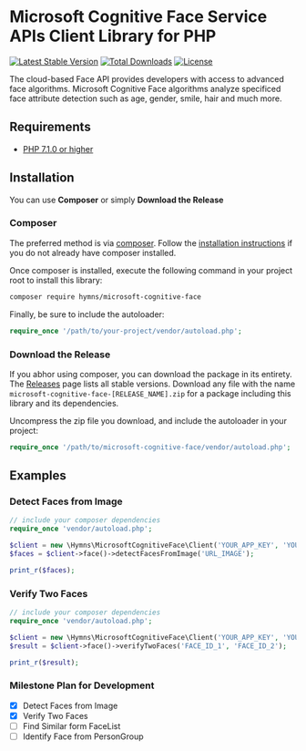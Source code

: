 # Microsoft Cognitive Face Service APIs Client Library for PHP #
[![Latest Stable Version](https://poser.pugx.org/hymns/microsoft-cognitive-face/v/stable)](https://packagist.org/packages/hymns/microsoft-cognitive-face)
[![Total Downloads](https://poser.pugx.org/hymns/microsoft-cognitive-face/downloads)](https://packagist.org/packages/hymns/microsoft-cognitive-face)
[![License](https://poser.pugx.org/hymns/microsoft-cognitive-face/license)](https://packagist.org/packages/hymns/microsoft-cognitive-face)

The cloud-based Face API provides developers with access to advanced face algorithms. Microsoft Cognitive Face algorithms analyze specificed face attribute detection such as age, gender, smile, hair and much more.

## Requirements ##
* [PHP 7.1.0 or higher](http://www.php.net/)

## Installation ##

You can use **Composer** or simply **Download the Release**

### Composer

The preferred method is via [composer](https://getcomposer.org). Follow the
[installation instructions](https://getcomposer.org/doc/00-intro.md) if you do not already have composer installed.

Once composer is installed, execute the following command in your project root to install this library:

```sh
composer require hymns/microsoft-cognitive-face
```

Finally, be sure to include the autoloader:

```php
require_once '/path/to/your-project/vendor/autoload.php';
```

### Download the Release

If you abhor using composer, you can download the package in its entirety. The [Releases](https://github.com/hymns/microsoft-cognitive-face/releases) page lists all stable versions. Download any file
with the name `microsoft-cognitive-face-[RELEASE_NAME].zip` for a package including this library and its dependencies.

Uncompress the zip file you download, and include the autoloader in your project:

```php
require_once '/path/to/microsoft-cognitive-face/vendor/autoload.php';
```

## Examples ##

### Detect Faces from Image ###

```php
// include your composer dependencies
require_once 'vendor/autoload.php';

$client = new \Hymns\MicrosoftCognitiveFace\Client('YOUR_APP_KEY', 'YOUR_REGION');
$faces = $client->face()->detectFacesFromImage('URL_IMAGE');

print_r($faces);
```

### Verify Two Faces ###

```php
// include your composer dependencies
require_once 'vendor/autoload.php';

$client = new \Hymns\MicrosoftCognitiveFace\Client('YOUR_APP_KEY', 'YOUR_REGION');
$result = $client->face()->verifyTwoFaces('FACE_ID_1', 'FACE_ID_2');

print_r($result);
```

### Milestone Plan for Development ###
- [x] Detect Faces from Image
- [x] Verify Two Faces
- [ ] Find Similar form FaceList
- [ ] Identify Face from PersonGroup